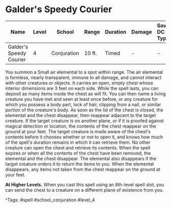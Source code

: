 # Galder's Speedy Courier

| Name | Level | School | Range | Duration | Damage | Save DC & Type |
|------|-------|--------|-------|----------|--------|----------------|
| Galder's Speedy Courier | 4 | Conjuration | 10 ft. | Timed | - | - |

You summon a Small air elemental to a spot within range. The air elemental is formless, nearly transparent, immune to all damage, and cannot interact with other creatures or objects. It carries an open, empty chest whose interior dimensions are 3 feet on each side. While the spell lasts, you can deposit as many items inside the chest as will fit. You can then name a living creature you have met and seen at least once before, or any creature for which you possess a body part, lock of hair, clipping from a nail, or similar portion of the creature's body. As soon as the lid of the chest is closed, the elemental and the chest disappear, then reappear adjacent to the target creature. If the target creature is on another plane, or if it is proofed against magical detection or location, the contents of the chest reappear on the ground at your feet. The target creature is made aware of the chest's contents before it chooses whether or not to open it, and knows how much of the spell's duration remains in which it can retrieve them. No other creature can open the chest and retrieve its contents. When the spell expires or when all the contents of the chest have been removed, the elemental and the chest disappear. The elemental also disappears if the target creature orders it to return the items to you. When the elemental disappears, any items not taken from the chest reappear on the ground at your feet.

**At Higher Levels.** When you cast this spell using an 8th-level spell slot, you can send the chest to a creature on a different plane of existence from you.

^Tags: #spell #school_conjuration #level_4